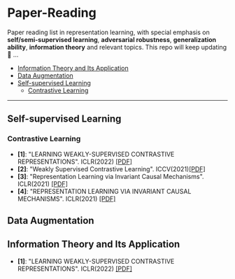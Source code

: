 ﻿# Paper-Reading
Paper reading list in representation learning, with special emphasis on **self/semi-supervised learning**, **adversarial robustness**, **generalization ability**, **information theory** and relevant topics. This repo will keep updating 🤗 ...

- [Information Theory and Its Application](#Information-Theory-and-Its-Application)
- [Data Augmentation](#Data-augmentation)
- [Self-supervised Learning](#Self-supervised-learning)
  - [Contrastive Learning](#Contrastive-Learning)


***

## Self-supervised Learning
### Contrastive Learning
* **[1]**: "LEARNING WEAKLY-SUPERVISED CONTRASTIVE REPRESENTATIONS". ICLR(2022) [[PDF]](https://openreview.net/pdf?id=MSwEFaztwkE)
* **[2]**: "Weakly Supervised Contrastive Learning". ICCV(2021)[[PDF]](https://openaccess.thecvf.com/content/ICCV2021/papers/Zheng_Weakly_Supervised_Contrastive_Learning_ICCV_2021_paper.pdf)
* **[3]**: "Representation Learning via Invariant Causal Mechanisms". ICLR(2021) [[PDF]](https://arxiv.org/pdf/2010.07922.pdf)
* **[4]**: "REPRESENTATION LEARNING VIA INVARIANT CAUSAL MECHANISMS". ICLR(2021) [[PDF]](https://arxiv.org/pdf/2010.07922.pdf)
## Data Augmentation

## Information Theory and Its Application
* **[1]**: "LEARNING WEAKLY-SUPERVISED CONTRASTIVE REPRESENTATIONS". ICLR(2022) [[PDF]](https://openreview.net/pdf?id=MSwEFaztwkE)
